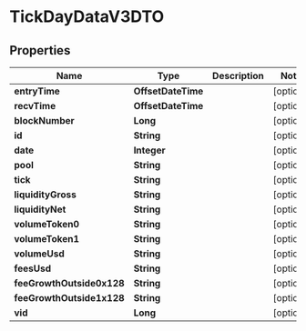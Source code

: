 

# TickDayDataV3DTO


## Properties

| Name | Type | Description | Notes |
|------------ | ------------- | ------------- | -------------|
|**entryTime** | **OffsetDateTime** |  |  [optional] |
|**recvTime** | **OffsetDateTime** |  |  [optional] |
|**blockNumber** | **Long** |  |  [optional] |
|**id** | **String** |  |  [optional] |
|**date** | **Integer** |  |  [optional] |
|**pool** | **String** |  |  [optional] |
|**tick** | **String** |  |  [optional] |
|**liquidityGross** | **String** |  |  [optional] |
|**liquidityNet** | **String** |  |  [optional] |
|**volumeToken0** | **String** |  |  [optional] |
|**volumeToken1** | **String** |  |  [optional] |
|**volumeUsd** | **String** |  |  [optional] |
|**feesUsd** | **String** |  |  [optional] |
|**feeGrowthOutside0x128** | **String** |  |  [optional] |
|**feeGrowthOutside1x128** | **String** |  |  [optional] |
|**vid** | **Long** |  |  [optional] |



